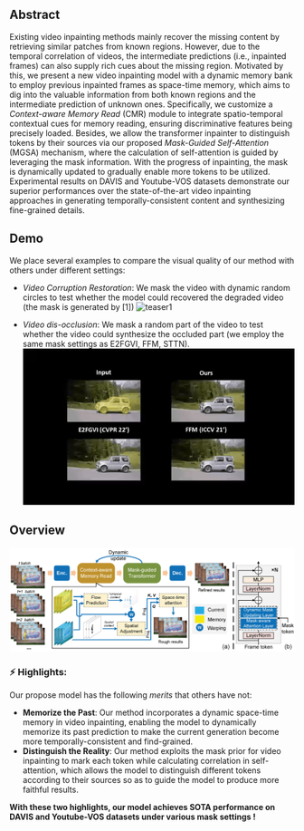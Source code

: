 ## Abstract
Existing video inpainting methods mainly recover the missing content by retrieving similar patches from known regions. However, due to the temporal correlation of videos, the intermediate predictions (i.e., inpainted frames) can also supply rich cues about the missing region. Motivated by this, we present a new video inpainting model with a dynamic memory bank to employ previous inpainted frames as space-time memory, which aims to dig into the valuable information from both known regions and the intermediate prediction of unknown ones. Specifically, we customize a *Context-aware Memory Read* (CMR) module to integrate spatio-temporal contextual cues for memory reading, ensuring discriminative features being precisely loaded. Besides, we allow the transformer inpainter to distinguish tokens by their sources via our proposed *Mask-Guided Self-Attention* (MGSA) mechanism, where the calculation of self-attention is guided by leveraging the mask information. With the progress of inpainting, the mask is dynamically updated to gradually enable more tokens to be utilized. Experimental results on DAVIS and Youtube-VOS datasets demonstrate our superior performances over the state-of-the-art video inpainting approaches in generating temporally-consistent content and synthesizing fine-grained details.

## Demo
We place several examples to compare the visual quality of our method with others under different settings:

- *Video Corruption Restoration*: We mask the video with dynamic random circles to test whether the model could recovered the degraded video (the mask is generated by [1]) 
![teaser1](./demo/blackswan.gif)

- *Video dis-occlusion*: We mask a random part of the video to test whether the video could synthesize the occluded part (we employ the same mask settings as E2FGVI, FFM, STTN).  
![teaser2](./demo/car.gif)

## Overview
![overall_structure](./figs/overview.png)

### ⚡ Highlights:
Our propose model has the following *merits* that others have not:
- **Memorize the Past**: Our method incorporates a dynamic space-time memory in video inpainting, enabling the model to dynamically memorize its past prediction to make the current generation become more temporally-consistent and find-grained. 
- **Distinguish the Reality**: Our method exploits the mask prior for video inpainting to mark each token while calculating correlation in self-attention, which allows the model to distinguish different tokens according to their sources so as to guide the model to produce more faithful results.

**With these two highlights, our model achieves SOTA performance on DAVIS and Youtube-VOS datasets under various mask settings !**




